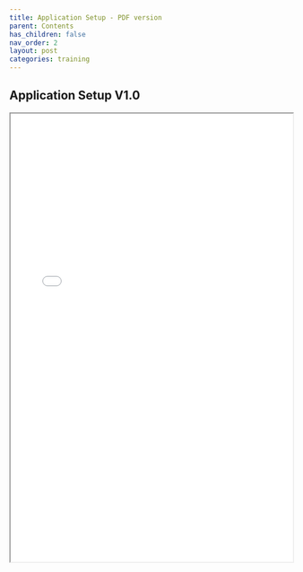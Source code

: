```yaml
---
title: Application Setup - PDF version
parent: Contents
has_children: false
nav_order: 2
layout: post
categories: training
---
```


## Application Setup V1.0


<iframe width="100%" height="800" src="../assets/PETAL - Application Setup V1.0.pdf#toolbar=0">

